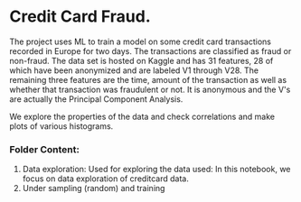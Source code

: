 # Credit Card Fraud. 
The project uses ML to train a model on some credit card transactions recorded in Europe for two days. The transactions are
classified as fraud or non-fraud. The data set is hosted on Kaggle and has 31 features, 28 of which have been anonymized 
and are labeled V1 through V28. The remaining three features are the time, amount of the transaction as well as whether 
that transaction was fraudulent or not. It is anonymous and the V's are actually the Principal Component Analysis.

We explore the properties of the data and check correlations and make plots of various histograms. 


### Folder Content:

 1. Data exploration: Used for exploring the data used: In this notebook, we focus on data exploration of creditcard data.
 2. Under sampling (random) and training
